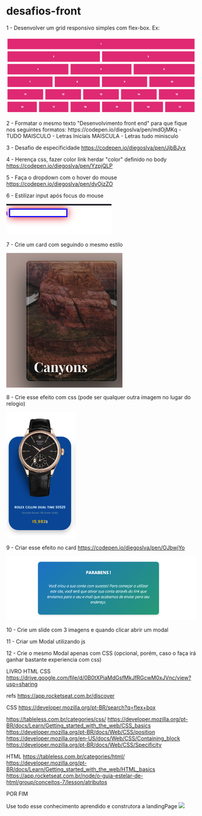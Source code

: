 # desafios-front

1 - Desenvolver um grid responsivo simples com flex-box. Ex:
<p align='left'>
<img src='grid.png' />
</p>
2 - Formatar o mesmo texto "Desenvolvimento front end" para que fique nos seguintes formatos: 
   https://codepen.io/diegoslva/pen/mdOjMKq
  - TUDO MAISCULO
  - Letras Iniciais MAISCULA
  - Letras tudo minisculo

3 - Desafio de especificidade 
  https://codepen.io/diegoslva/pen/JjbBJyx

4 - Herença css, fazer color link herdar "color" definido no body
  https://codepen.io/diegoslva/pen/YzpjQLP

5 - Faça o dropdown com o hover do mouse
    https://codepen.io/diegoslva/pen/dyOjzZO

6 - Estilizar input após focus do mouse
  <p align='left'>
    <img src='placeholder.png' />
  </p>

7 - Crie um card com seguindo o mesmo estilo
<p align='left'>
<img src='image.png'/>
</p>
8 - Crie esse efeito com css (pode ser qualquer outra imagem no lugar do relogio)
<p align='left'>
   <img src='efeito.png' />
</p>

9 - Criar esse efeito no card
https://codepen.io/diegoslva/pen/OJbwjYo
<p align='left'>
   <img src='efeito-2.png' />
</p>
10 - Crie um slide com 3 imagens e quando clicar abrir um modal

11 - Criar um Modal utilizando js

12 - Crie o mesmo Modal apenas com CSS (opcional, porém, caso o faça irá ganhar bastante experiencia com css)


LIVRO HTML CSS 
https://drive.google.com/file/d/0B0tXPiaMdGsfMkJfRGcwM0xJVnc/view?usp=sharing

refs 
https://app.rocketseat.com.br/discover

CSS 
https://developer.mozilla.org/pt-BR/search?q=flex+box

https://tableless.com.br/categories/css/
https://developer.mozilla.org/pt-BR/docs/Learn/Getting_started_with_the_web/CSS_basics
https://developer.mozilla.org/pt-BR/docs/Web/CSS/position
https://developer.mozilla.org/en-US/docs/Web/CSS/Containing_block
https://developer.mozilla.org/pt-BR/docs/Web/CSS/Specificity

HTML 
https://tableless.com.br/categories/html/
https://developer.mozilla.org/pt-BR/docs/Learn/Getting_started_with_the_web/HTML_basics
https://app.rocketseat.com.br/node/o-guia-estelar-de-html/group/conceitos-7/lesson/atributos


POR FIM 

Use todo esse conhecimento aprendido e construtora a landingPage
<img src='home.png' />

